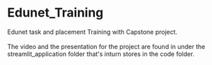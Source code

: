 # Edunet_Training
Edunet task and placement Training with Capstone project.
<br><br>
The video and the presentation for the project are found in under the streamlit_application folder that's inturn stores in the code folder.
